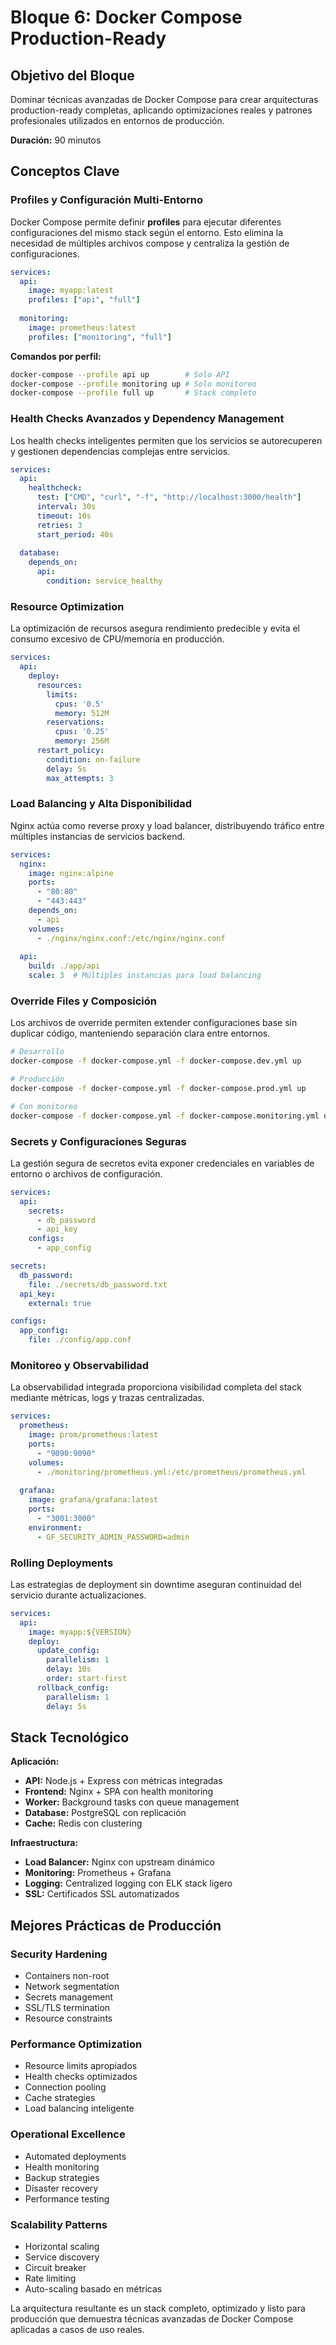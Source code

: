 # Bloque 6: Docker Compose Production-Ready

## Objetivo del Bloque
Dominar técnicas avanzadas de Docker Compose para crear arquitecturas production-ready completas, aplicando optimizaciones reales y patrones profesionales utilizados en entornos de producción.

**Duración:** 90 minutos

## Conceptos Clave

### Profiles y Configuración Multi-Entorno
Docker Compose permite definir **profiles** para ejecutar diferentes configuraciones del mismo stack según el entorno. Esto elimina la necesidad de múltiples archivos compose y centraliza la gestión de configuraciones.

```yaml
services:
  api:
    image: myapp:latest
    profiles: ["api", "full"]
  
  monitoring:
    image: prometheus:latest
    profiles: ["monitoring", "full"]
```

**Comandos por perfil:**
```bash
docker-compose --profile api up        # Solo API
docker-compose --profile monitoring up # Solo monitoreo  
docker-compose --profile full up       # Stack completo
```

### Health Checks Avanzados y Dependency Management
Los health checks inteligentes permiten que los servicios se autorecuperen y gestionen dependencias complejas entre servicios.

```yaml
services:
  api:
    healthcheck:
      test: ["CMD", "curl", "-f", "http://localhost:3000/health"]
      interval: 30s
      timeout: 10s
      retries: 3
      start_period: 40s
  
  database:
    depends_on:
      api:
        condition: service_healthy
```

### Resource Optimization
La optimización de recursos asegura rendimiento predecible y evita el consumo excesivo de CPU/memoria en producción.

```yaml
services:
  api:
    deploy:
      resources:
        limits:
          cpus: '0.5'
          memory: 512M
        reservations:
          cpus: '0.25'
          memory: 256M
      restart_policy:
        condition: on-failure
        delay: 5s
        max_attempts: 3
```

### Load Balancing y Alta Disponibilidad
Nginx actúa como reverse proxy y load balancer, distribuyendo tráfico entre múltiples instancias de servicios backend.

```yaml
services:
  nginx:
    image: nginx:alpine
    ports:
      - "80:80"
      - "443:443"
    depends_on:
      - api
    volumes:
      - ./nginx/nginx.conf:/etc/nginx/nginx.conf
  
  api:
    build: ./app/api
    scale: 3  # Múltiples instancias para load balancing
```

### Override Files y Composición
Los archivos de override permiten extender configuraciones base sin duplicar código, manteniendo separación clara entre entornos.

```bash
# Desarrollo
docker-compose -f docker-compose.yml -f docker-compose.dev.yml up

# Producción  
docker-compose -f docker-compose.yml -f docker-compose.prod.yml up

# Con monitoreo
docker-compose -f docker-compose.yml -f docker-compose.monitoring.yml up
```

<!-- ### Networks Avanzadas y Segmentación
La segmentación de redes mejora la seguridad aislando servicios según su función y nivel de exposición.

```yaml
networks:
  frontend:
    driver: bridge
    ipam:
      driver: default
      config:
        - subnet: 172.20.0.0/16
  
  backend:
    driver: bridge
    internal: true  # Red interna sin acceso externo
  
  monitoring:
    driver: bridge
``` -->

### Secrets y Configuraciones Seguras
La gestión segura de secretos evita exponer credenciales en variables de entorno o archivos de configuración.

```yaml
services:
  api:
    secrets:
      - db_password
      - api_key
    configs:
      - app_config

secrets:
  db_password:
    file: ./secrets/db_password.txt
  api_key:
    external: true

configs:
  app_config:
    file: ./config/app.conf
```

### Monitoreo y Observabilidad
La observabilidad integrada proporciona visibilidad completa del stack mediante métricas, logs y trazas centralizadas.

```yaml
services:
  prometheus:
    image: prom/prometheus:latest
    ports:
      - "9090:9090"
    volumes:
      - ./monitoring/prometheus.yml:/etc/prometheus/prometheus.yml
  
  grafana:
    image: grafana/grafana:latest
    ports:
      - "3001:3000"
    environment:
      - GF_SECURITY_ADMIN_PASSWORD=admin
```

### Rolling Deployments
Las estrategias de deployment sin downtime aseguran continuidad del servicio durante actualizaciones.

```yaml
services:
  api:
    image: myapp:${VERSION}
    deploy:
      update_config:
        parallelism: 1
        delay: 10s
        order: start-first
      rollback_config:
        parallelism: 1
        delay: 5s
```

## Stack Tecnológico

**Aplicación:**
- **API:** Node.js + Express con métricas integradas
- **Frontend:** Nginx + SPA con health monitoring
- **Worker:** Background tasks con queue management
- **Database:** PostgreSQL con replicación
- **Cache:** Redis con clustering

**Infraestructura:**
- **Load Balancer:** Nginx con upstream dinámico
- **Monitoring:** Prometheus + Grafana
- **Logging:** Centralized logging con ELK stack ligero
- **SSL:** Certificados SSL automatizados

## Mejores Prácticas de Producción

### Security Hardening
- Containers non-root
- Network segmentation
- Secrets management
- SSL/TLS termination
- Resource constraints

### Performance Optimization
- Resource limits apropiados
- Health checks optimizados
- Connection pooling
- Cache strategies
- Load balancing inteligente

### Operational Excellence
- Automated deployments
- Health monitoring
- Backup strategies
- Disaster recovery
- Performance testing

### Scalability Patterns
- Horizontal scaling
- Service discovery
- Circuit breaker
- Rate limiting
- Auto-scaling basado en métricas

La arquitectura resultante es un stack completo, optimizado y listo para producción que demuestra técnicas avanzadas de Docker Compose aplicadas a casos de uso reales. 